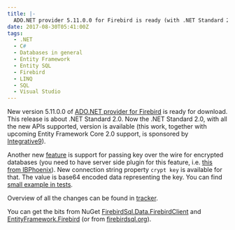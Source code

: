 ```yaml
---
title: |-
  ADO.NET provider 5.11.0.0 for Firebird is ready (with .NET Standard 2.0 support)
date: 2017-08-30T05:41:00Z
tags:
  - .NET
  - C#
  - Databases in general
  - Entity Framework
  - Entity SQL
  - Firebird
  - LINQ
  - SQL
  - Visual Studio
---
```

New version 5.11.0.0 of [ADO.NET provider for Firebird][1] is ready for download. This release is about .NET Standard 2.0. Now the .NET Standard 2.0, with all the new APIs supported, version is available (this work, together with upcoming Entity Framework Core 2.0 support, is sponsored by [Integrative9][7]).

Another new [feature][5] is support for passing key over the wire for encrypted databases (you need to have server side plugin for this feature, i.e. [this from IBPhoenix][6]). New connection string property `crypt key` is available for that. The value is base64 encoded data representing the key. You can find [small example in tests][8].

<!-- excerpt -->

Overview of all the changes can be found in [tracker][4].

You can get the bits from NuGet [FirebirdSql.Data.FirebirdClient][2] and [EntityFramework.Firebird][3] (or from [firebirdsql.org][1]).

[1]: http://www.firebirdsql.org/en/net-provider/
[2]: http://www.nuget.org/packages/FirebirdSql.Data.FirebirdClient/
[3]: http://www.nuget.org/packages/EntityFramework.Firebird/
[4]: http://tracker.firebirdsql.org/browse/DNET/fixforversion/10853
[5]: http://tracker.firebirdsql.org/browse/DNET-779
[6]: http://www.ibphoenix.com/products/software/encryptionplugin
[7]: https://www.integrative9.com/
[8]: https://github.com/cincuranet/FirebirdSql.Data.FirebirdClient/blob/5.11.0.0/Provider/src/FirebirdSql.Data.UnitTests/FbConnectionStringTests.cs#L157-L179